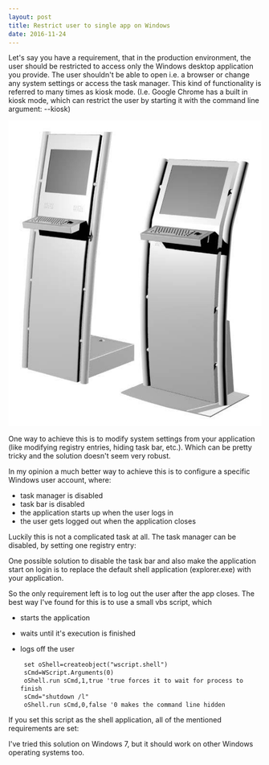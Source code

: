 ```yaml
---
layout: post
title: Restrict user to single app on Windows
date: 2016-11-24
---
```


Let's say you have a requirement, that in the production environment, the user should be restricted to access only the Windows desktop application you provide.
The user shouldn't be able to open i.e. a browser or change any system settings or access the task manager.
This kind of functionality is referred to many times as kiosk mode. 
(I.e. Google Chrome has a built in kiosk mode, which can restrict the user by starting it with the command line argument: --kiosk)

![alt text](https://github.com/BalintPogatsa/BalintPogatsa.github.io/raw/master/img/kiosk.jpg "Kiosk computer")

One way to achieve this is to modify system settings from your application (like modifying registry entries, hiding task bar, etc.).
Which can be pretty tricky and the solution doesn't seem very robust.

In my opinion a much better way to achieve this is to configure a specific Windows user account, where:
 - task manager is disabled
 - task bar is disabled
 - the application starts up when the user logs in
 - the user gets logged out when the application closes
 
Luckily this is not a complicated task at all.
The task manager can be disabled, by setting one registry entry:

One possible solution to disable the task bar and also make the application start on login is to replace the default shell application (explorer.exe) with your application.

So the only requirement left is to log out the user after the app closes. The best way I've found for this is to use a small vbs script, which
 - starts the application
 - waits until it's execution is finished
 - logs off the user
 
        set oShell=createobject("wscript.shell")
        sCmd=WScript.Arguments(0)
        oShell.run sCmd,1,true 'true forces it to wait for process to finish
        sCmd="shutdown /l"
        oShell.run sCmd,0,false '0 makes the command line hidden

If you set this script as the shell application, all of the mentioned requirements are set:



I've tried this solution on Windows 7, but it should work on other Windows operating systems too.